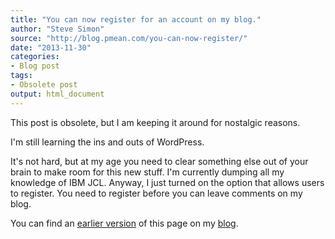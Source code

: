 ```yaml
---
title: "You can now register for an account on my blog."
author: "Steve Simon"
source: "http://blog.pmean.com/you-can-now-register/"
date: "2013-11-30"
categories:
- Blog post
tags:
- Obsolete post
output: html_document
---
```


This post is obsolete, but I am keeping it around for nostalgic reasons.

<!---More--->

I'm still learning the ins and outs of WordPress. 

It's not hard, but at my age you need to clear something else out of
your brain to make room for this new stuff. I'm currently dumping all my
knowledge of IBM JCL. Anyway, I just turned on the option that allows
users to register. You need to register before you can leave comments on
my blog.

You can find an [earlier version][sim1] of this page on my [blog][sim2].

[sim1]: http://blog.pmean.com/you-can-now-register/
[sim2]: http://blog.pmean.com